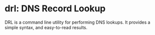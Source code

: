 # drl: DNS Record Lookup
DRL is a command line utility for performing DNS lookups. It provides a simple syntax, and easy-to-read results.

